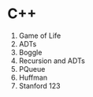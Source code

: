 # C++

1. Game of Life
2. ADTs
3. Boggle
4. Recursion and ADTs
5. PQueue
6. Huffman
7. Stanford 123
